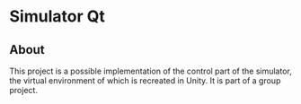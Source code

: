 # Simulator Qt

## About

This project is a possible implementation of the control part of the simulator, the virtual environment of which is recreated in Unity. It is part of a group project.

